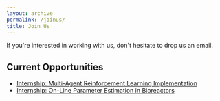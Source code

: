 ```yaml
---
layout: archive
permalink: /joinus/
title: Join Us
---
```


If you're interested in working with us, don't hesitate to drop us an email.

## Current Opportunities
- [Internship: Multi-Agent Reinforcement Learning Implementation](../positions/2025/internship_marl.pdf)
- [Internship: On-Line Parameter Estimation in Bioreactors](../positions/2025/internship_estimation.pdf)
